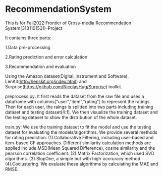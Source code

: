 # RecommendationSystem
This is for Fall2022:Frontier of Cross-media Recommendation System(3131101531)–Project 

It contains three parts:

1.Data pre-processing

2.Rating prediction and error calculation

3.Recommendation and evaluation


Using the Amazon dataset(Digital_Instrument and Software), LenKit(http://lenskit.org/index.html)  and Surprise(https://github.com/NicolasHug/Surprise) toolkit.

preprocess.py:
It first reads the dataset from the raw file and uses a dataframe with columns["user","item","rating"] to represent the ratings. Then for each user, the raings is splitted into two parts including training dataset and testing dataset(4:1). We then visualize the training dataset and the testing dataset to show the distribution of the whole dataset.


train.py:
We use the training dataset to fit the model and use the testing dataset for evaluating the models/algorithms.
We provide several methods for rating prediction:
(1).Collaborative Filtering, including user-based and item-based CF approaches. Different  similarity calculation methods are applied include MSD(Mean Squared Difference), cosine similarity and the pearson correlation coefficient.
(2).Matrix Factorization, which used SVD algorithms.
(3).SlopOne, a simple but with high-accruracy method
(4).Coclustering.
We evaluate these algorithms by calculating the MAE and RMSE.
